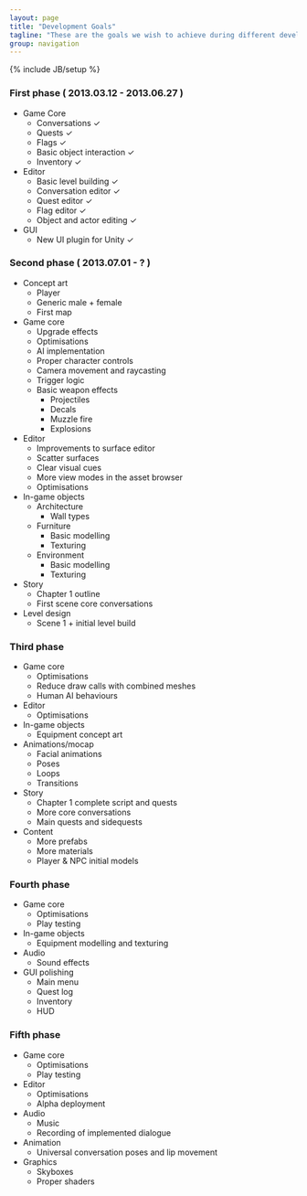 ```yaml
---
layout: page
title: "Development Goals"
tagline: "These are the goals we wish to achieve during different development phases"
group: navigation
---
```

{% include JB/setup %}

### First phase ( 2013.03.12 - 2013.06.27 )
- Game Core
	- Conversations &#x2713;
	- Quests &#x2713;
	- Flags &#x2713;
	- Basic object interaction &#x2713;
	- Inventory &#x2713;
- Editor
	- Basic level building &#x2713;
	- Conversation editor &#x2713;
	- Quest editor &#x2713;
	- Flag editor &#x2713;
	- Object and actor editing &#x2713;
- GUI
	- New UI plugin for Unity &#x2713;

### Second phase ( 2013.07.01 - ? )
- Concept art
	- Player
	- Generic male + female
	- First map
- Game core
	- Upgrade effects
	- Optimisations
	- AI implementation
	- Proper character controls
	- Camera movement and raycasting
	- Trigger logic
	- Basic weapon effects
		- Projectiles
		- Decals
		- Muzzle fire
		- Explosions
- Editor
	- Improvements to surface editor
	- Scatter surfaces
	- Clear visual cues
	- More view modes in the asset browser
	- Optimisations
- In-game objects
	- Architecture
		- Wall types
	- Furniture
		- Basic modelling 
		- Texturing
	- Environment
		- Basic modelling
		- Texturing
- Story
	- Chapter 1 outline
	- First scene core conversations
- Level design
	- Scene 1 + initial level build

### Third phase
- Game core
	- Optimisations
	- Reduce draw calls with combined meshes
	- Human AI behaviours
- Editor
	- Optimisations
- In-game objects
	- Equipment concept art 
- Animations/mocap
	- Facial animations
	- Poses
	- Loops
	- Transitions
- Story
	- Chapter 1 complete script and quests
	- More core conversations
	- Main quests and sidequests
- Content
	- More prefabs
	- More materials
	- Player & NPC initial models

### Fourth phase
- Game core
	- Optimisations
	- Play testing
- In-game objects
	- Equipment modelling and texturing
- Audio
	- Sound effects
- GUI polishing
	- Main menu 
	- Quest log
	- Inventory
	- HUD

### Fifth phase
- Game core
	- Optimisations
	- Play testing
- Editor
	- Optimisations
	- Alpha deployment 
- Audio
	- Music
	- Recording of implemented dialogue
- Animation
	- Universal conversation poses and lip movement
- Graphics
	- Skyboxes
	- Proper shaders